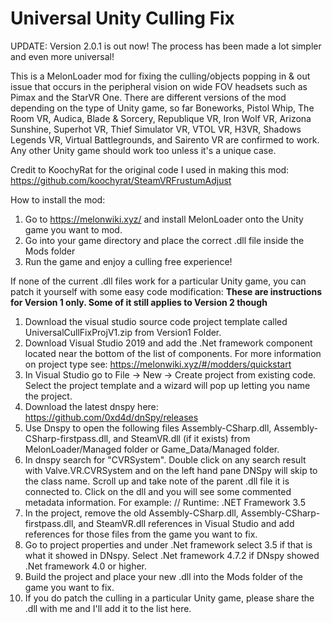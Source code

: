 # Universal Unity Culling Fix

UPDATE: Version 2.0.1 is out now! The process has been made a lot simpler and even more universal!

This is a MelonLoader mod for fixing the culling/objects popping in & out issue that occurs in the peripheral vision on wide FOV headsets such as Pimax and the StarVR One. There are different versions of the mod depending on the type of Unity game, so far Boneworks, Pistol Whip, The Room VR, Audica, Blade & Sorcery, Republique VR, Iron Wolf VR, Arizona Sunshine, Superhot VR, Thief Simulator VR, VTOL VR, H3VR, Shadows Legends VR, Virtual Battlegrounds, and Sairento VR are confirmed to work. Any other Unity game should work too unless it's a unique case. 

Credit to KoochyRat for the original code I used in making this mod: https://github.com/koochyrat/SteamVRFrustumAdjust

How to install the mod: 
1. Go to https://melonwiki.xyz/ and install MelonLoader onto the Unity game you want to mod. 
2. Go into your game directory and place the correct .dll file inside the Mods folder
3. Run the game and enjoy a culling free experience! 

If none of the current .dll files work for a particular Unity game, you can patch it yourself with some easy code modification: 
**These are instructions for Version 1 only. Some of it still applies to Version 2 though** 

1. Download the visual studio source code project template called UniversalCullFixProjV1.zip from Version1 Folder.
2. Download Visual Studio 2019 and add the .Net framework component located near the bottom of the list of components. For more information on project type see: https://melonwiki.xyz/#/modders/quickstart
3. In Visual Studio go to File -> New -> Create project from existing code. Select the project template and a wizard will pop up letting you name the project.
4. Download the latest dnspy here: https://github.com/0xd4d/dnSpy/releases
5. Use Dnspy to open the following files Assembly-CSharp.dll, Assembly-CSharp-firstpass.dll, and SteamVR.dll (if it exists) from MelonLoader/Managed folder or Game_Data/Managed folder.
6. In dnspy search for "CVRSystem". Double click on any search result with Valve.VR.CVRSystem and on the left hand pane DNSpy will skip to the class name. Scroll up and take note of the parent .dll file it is connected to. Click on the dll and you will see some commented metadata information. For example: // Runtime: .NET Framework 3.5
7. In the project, remove the old Assembly-CSharp.dll, Assembly-CSharp-firstpass.dll, and SteamVR.dll references in Visual Studio and add references for those files from the game you want to fix. 
8. Go to project properties and under .Net framework select 3.5 if that is what it showed in DNspy. Select .Net framework 4.7.2 if DNspy showed .Net framework 4.0 or higher.
9. Build the project and place your new .dll into the Mods folder of the game you want to fix.
10. If you do patch the culling in a particular Unity game, please share the .dll with me and I'll add it to the list here.
